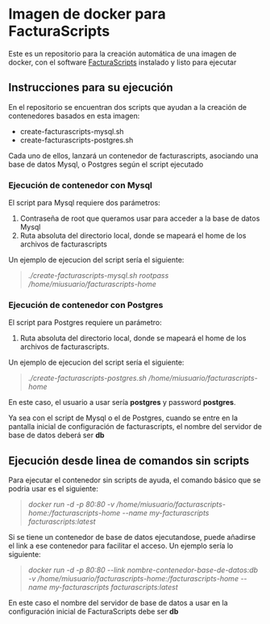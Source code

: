 # Imagen de docker para FacturaScripts
Este es un repositorio para la creación automática de una imagen de docker, con el software [FacturaScripts](https://www.facturascripts.com/) instalado y listo para ejecutar

## Instrucciones para su ejecución

En el repositorio se encuentran dos scripts que ayudan a la creación de contenedores basados en esta imagen:

* create-facturascripts-mysql.sh
* create-facturascripts-postgres.sh

Cada uno de ellos, lanzará un contenedor de facturascripts, asociando una base de datos Mysql, o Postgres según el script ejecutado

### Ejecución de contenedor con Mysql

El script para Mysql requiere dos parámetros:

1. Contraseña de root que queramos usar para acceder a la base de datos Mysql
2. Ruta absoluta del directorio local, donde se mapeará el home de los archivos de facturascripts

Un ejemplo de ejecucion del script sería el siguiente:

> *./create-facturascripts-mysql.sh rootpass /home/miusuario/facturascripts-home*

### Ejecución de contenedor con Postgres

El script para Postgres requiere un parámetro:

1. Ruta absoluta del directorio local, donde se mapeará el home de los archivos de facturascripts.

Un ejemplo de ejecucion del script sería el siguiente:

> *./create-facturascripts-postgres.sh /home/miusuario/facturascripts-home*

En este caso, el usuario a usar sería **postgres** y password **postgres**.


Ya sea con el script de Mysql o el de Postgres, cuando se entre en la pantalla inicial de configuración de facturascripts, el nombre del servidor de base de datos deberá ser **db**

## Ejecución desde linea de comandos sin scripts

Para ejecutar el contenedor sin scripts de ayuda, el comando básico que se podria usar es el siguiente:

> *docker run -d -p 80:80 -v /home/miusuario/facturascripts-home:/facturascripts-home --name my-facturascripts facturascripts:latest*

Si se tiene un contenedor de base de datos ejecutandose, puede añadirse el link a ese contenedor para facilitar el acceso. Un ejemplo sería lo siguiente:

> *docker run -d -p 80:80 --link nombre-contenedor-base-de-datos:db -v /home/miusuario/facturascripts-home:/facturascripts-home --name my-facturascripts facturascripts:latest*

En este caso el nombre del servidor de base de datos a usar en la configuración inicial de FacturaScripts debe ser **db**
